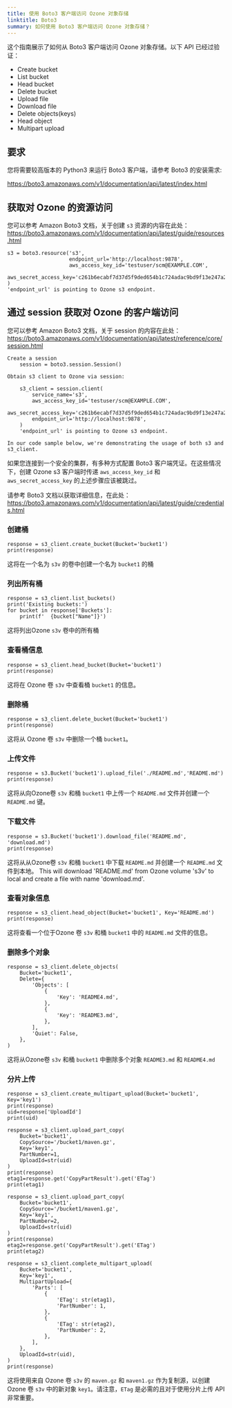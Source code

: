 ```yaml
---
title: 使用 Boto3 客户端访问 Ozone 对象存储
linktitle: Boto3
summary: 如何使用 Boto3 客户端访问 Ozone 对象存储？
---
```

<!---
  Licensed to the Apache Software Foundation (ASF) under one or more
  contributor license agreements.  See the NOTICE file distributed with
  this work for additional information regarding copyright ownership.
  The ASF licenses this file to You under the Apache License, Version 2.0
  (the "License"); you may not use this file except in compliance with
  the License.  You may obtain a copy of the License at

      http://www.apache.org/licenses/LICENSE-2.0

  Unless required by applicable law or agreed to in writing, software
  distributed under the License is distributed on an "AS IS" BASIS,
  WITHOUT WARRANTIES OR CONDITIONS OF ANY KIND, either express or implied.
  See the License for the specific language governing permissions and
  limitations under the License.
-->

这个指南展示了如何从 Boto3 客户端访问 Ozone 对象存储。以下 API 已经过验证：

- Create bucket
- List bucket
- Head bucket
- Delete bucket
- Upload file
- Download file
- Delete objects(keys)
- Head object
- Multipart upload


## 要求

您将需要较高版本的 Python3 来运行 Boto3 客户端，请参考 Boto3 的安装需求:

https://boto3.amazonaws.com/v1/documentation/api/latest/index.html

## 获取对 Ozone 的资源访问
您可以参考 Amazon Boto3 文档，关于创建 `s3` 资源的内容在此处：
https://boto3.amazonaws.com/v1/documentation/api/latest/guide/resources.html

    s3 = boto3.resource('s3',
                        endpoint_url='http://localhost:9878',
                        aws_access_key_id='testuser/scm@EXAMPLE.COM',
                        aws_secret_access_key='c261b6ecabf7d37d5f9ded654b1c724adac9bd9f13e247a235e567e8296d2999'
    )    
    'endpoint_url' is pointing to Ozone s3 endpoint.


## 通过 session 获取对 Ozone 的客户端访问
您可以参考 Amazon Boto3 文档，关于 session 的内容在此处：
https://boto3.amazonaws.com/v1/documentation/api/latest/reference/core/session.html

    Create a session
        session = boto3.session.Session()

    Obtain s3 client to Ozone via session:

        s3_client = session.client(
            service_name='s3',
            aws_access_key_id='testuser/scm@EXAMPLE.COM',
            aws_secret_access_key='c261b6ecabf7d37d5f9ded654b1c724adac9bd9f13e247a235e567e8296d2999',
            endpoint_url='http://localhost:9878',
        )
        'endpoint_url' is pointing to Ozone s3 endpoint.

    In our code sample below, we're demonstrating the usage of both s3 and s3_client.
如果您连接到一个安全的集群，有多种方式配置 Boto3 客户端凭证。在这些情况下，创建 Ozone s3 客户端时传递 `aws_access_key_id` 和 `aws_secret_access_key` 的上述步骤应该被跳过。

请参考 Boto3 文档以获取详细信息，在此处：
https://boto3.amazonaws.com/v1/documentation/api/latest/guide/credentials.html


### 创建桶
    response = s3_client.create_bucket(Bucket='bucket1')
    print(response)

这将在一个名为 `s3v` 的卷中创建一个名为 `bucket1` 的桶

### 列出所有桶
    response = s3_client.list_buckets()
    print('Existing buckets:')
    for bucket in response['Buckets']:
        print(f'  {bucket["Name"]}')

这将列出Ozone `s3v` 卷中的所有桶

### 查看桶信息
    response = s3_client.head_bucket(Bucket='bucket1')
    print(response)

这将在 Ozone 卷 `s3v` 中查看桶 `bucket1` 的信息。

### 删除桶
    response = s3_client.delete_bucket(Bucket='bucket1')
    print(response)

这将从 Ozone 卷 `s3v` 中删除一个桶 `bucket1`。

### 上传文件
    response = s3.Bucket('bucket1').upload_file('./README.md','README.md')
    print(response)

这将从向Ozone卷 `s3v` 和桶 `bucket1` 中上传一个 `README.md` 文件并创建一个 `README.md` 键。

### 下载文件
    response = s3.Bucket('bucket1').download_file('README.md', 'download.md')
    print(response)

这将从从Ozone卷 `s3v` 和桶 `bucket1` 中下载 `README.md` 并创建一个 `README.md` 文件到本地。
This will download 'README.md' from Ozone volume 's3v' to local and create a file with name 'download.md'.

### 查看对象信息
    response = s3_client.head_object(Bucket='bucket1', Key='README.md')
    print(response)

这将查看一个位于Ozone 卷 `s3v` 和桶 `bucket1` 中的 `README.md` 文件的信息。

### 删除多个对象
    response = s3_client.delete_objects(
        Bucket='bucket1',
        Delete={
            'Objects': [
                {
                    'Key': 'README4.md',
                },
                {
                    'Key': 'README3.md',
                },
            ],
            'Quiet': False,
        },
    )

这将从Ozone卷 `s3v` 和桶 `bucket1` 中删除多个对象 `README3.md` 和 `README4.md`

### 分片上传
    response = s3_client.create_multipart_upload(Bucket='bucket1', Key='key1')
    print(response)
    uid=response['UploadId']
    print(uid)

    response = s3_client.upload_part_copy(
        Bucket='bucket1',
        CopySource='/bucket1/maven.gz',
        Key='key1',
        PartNumber=1,
        UploadId=str(uid)
    )
    print(response)
    etag1=response.get('CopyPartResult').get('ETag')
    print(etag1)

    response = s3_client.upload_part_copy(
        Bucket='bucket1',
        CopySource='/bucket1/maven1.gz',
        Key='key1',
        PartNumber=2,
        UploadId=str(uid)
    )
    print(response)
    etag2=response.get('CopyPartResult').get('ETag')
    print(etag2)

    response = s3_client.complete_multipart_upload(
        Bucket='bucket1',
        Key='key1',
        MultipartUpload={
            'Parts': [
                {
                    'ETag': str(etag1),
                    'PartNumber': 1,
                },
                {
                    'ETag': str(etag2),
                    'PartNumber': 2,
                },
            ],
        },
        UploadId=str(uid),
    )
    print(response)

这将使用来自 Ozone 卷 `s3v` 的 `maven.gz` 和 `maven1.gz` 作为复制源，以创建 Ozone 卷 `s3v` 中的新对象 `key1`。请注意，`ETag` 是必需的且对于使用分片上传 API 非常重要。
